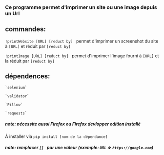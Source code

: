 ### Ce programme permet d'imprimer un site ou une image depuis un Url


## commandes:
`!printWebsite [URL] [reduct by] ` permet d'imprimer un screenshot du site à `[URL]` et réduit par `[reduct by]`

`!printImage [URL] [reduct by] ` permet d'imprimer l'image fourni à `[URL]` et la réduit par `[reduct by]`


## dépendences: 

    `selenium`

    `validator`

    `Pillow`

    `requests`

##### note:  nécessite aussi _Firefox_ ou _Firefox devlopper edition_ installé

À installer via `pip install [nom de la dépendance]`


##### note:  remplacer `[] ` par une valeur (exemple: `URL` => `https://google.com`) 
